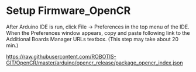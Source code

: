 # Setup Firmware_OpenCR

After Arduino IDE is run, click File → Preferences in the top menu of the IDE. When the Preferences window appears, copy and paste following link to the Additional Boards Manager URLs textbox. (This step may take about 20 min.)

https://raw.githubusercontent.com/ROBOTIS-GIT/OpenCR/master/arduino/opencr_release/package_opencr_index.json
